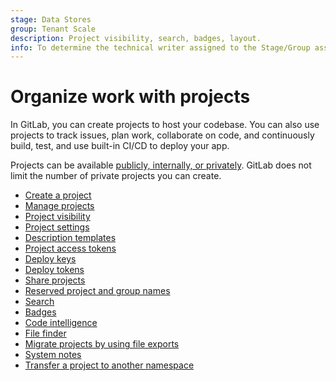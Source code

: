 ```yaml
---
stage: Data Stores
group: Tenant Scale
description: Project visibility, search, badges, layout.
info: To determine the technical writer assigned to the Stage/Group associated with this page, see https://handbook.gitlab.com/handbook/product/ux/technical-writing/#assignments
---
```


# Organize work with projects

In GitLab, you can create projects to host
your codebase. You can also use projects to track issues, plan work,
collaborate on code, and continuously build, test, and use
built-in CI/CD to deploy your app.

Projects can be available [publicly, internally, or privately](../public_access.md).
GitLab does not limit the number of private projects you can create.

- [Create a project](index.md)
- [Manage projects](working_with_projects.md)
- [Project visibility](../public_access.md)
- [Project settings](working_with_projects.md)
- [Description templates](../../user/project/description_templates.md)
- [Project access tokens](../project/settings/project_access_tokens.md)
- [Deploy keys](../../user/project/deploy_keys/index.md)
- [Deploy tokens](../../user/project/deploy_tokens/index.md)
- [Share projects](../project/members/share_project_with_groups.md)
- [Reserved project and group names](../../user/reserved_names.md)
- [Search](../../user/search/index.md)
- [Badges](../../user/project/badges.md)
- [Code intelligence](../../user/project/code_intelligence.md)
- [File finder](../../user/project/repository/file_finder.md)
- [Migrate projects by using file exports](../../user/project/settings/import_export.md)
- [System notes](../../user/project/system_notes.md)
- [Transfer a project to another namespace](../../user/project/import/index.md)
